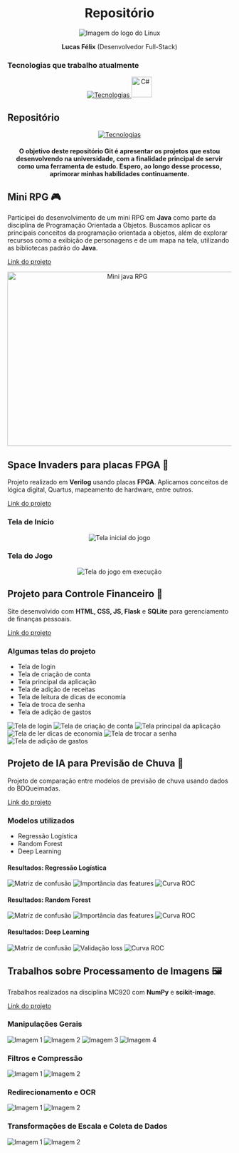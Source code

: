 <!DOCTYPE html>
<html lang="pt-BR">
<head>
  <meta charset="UTF-8" />
  <meta name="viewport" content="width=device-width, initial-scale=1" />
  <link rel="stylesheet" href="css/style.css" />
  <title>Repositório - Lucas Félix</title>
</head>
<body>

  <h1 align="center">Repositório</h1>

  <div style="text-align: center;">
  <img src="Images/Linux-Avatar.svg" alt="Imagem do logo do Linux"  class="logo" />
    <p><strong>Lucas Félix</strong> (Desenvolvedor Full-Stack)</p>
  </div>

  <h3>Tecnologias que trabalho atualmente</h3>
  <p align="center">
    <a href="https://skillicons.dev">
      <img src="https://skillicons.dev/icons?i=bitbucket,javascript,vue,html,css,nodejs" alt="Tecnologias" />
      <img src="https://cdn.jsdelivr.net/gh/devicons/devicon/icons/csharp/csharp-original.svg" alt="C#" width="46" height="46" />
    </a>
  </p>

  <h2>Repositório</h2>
  <p align="center">
    <a href="https://skillicons.dev">
      <img src="https://skillicons.dev/icons?i=git,javascript,bootstrap,html,css,nodejs,python,flask,java,sqlite,c,cpp,linux" alt="Tecnologias" />
    </a>
  </p>

  <h4 align="center">
    O objetivo deste repositório <strong>Git</strong> é apresentar os projetos que estou desenvolvendo na universidade, com a finalidade principal de servir como uma ferramenta de estudo. Espero, ao longo desse processo, aprimorar minhas habilidades continuamente.
  </h4>

  <h2>Mini RPG 🎮</h2>
  <p>
    Participei do desenvolvimento de um mini RPG em <strong>Java</strong> como parte da disciplina de Programação Orientada a Objetos. Buscamos aplicar os principais conceitos da programação orientada a objetos, além de explorar recursos como a exibição de personagens e de um mapa na tela, utilizando as bibliotecas padrão do <strong>Java</strong>.
  </p>
  <p><a href="https://github.com/IsacL21/ProjetoJogoMC322.git">Link do projeto</a></p>
  <div align="center">
    <img src="Images/MiniRPG/MiniRPG.png" alt="Mini java RPG" height="391" width="523">
  </div>

  <h2>Space Invaders para placas FPGA 👾</h2>
  <p>
    Projeto realizado em <strong>Verilog</strong> usando placas <strong>FPGA</strong>. Aplicamos conceitos de lógica digital, Quartus, mapeamento de hardware, entre outros.
  </p>
  <p><a href="https://github.com/ic-unicamp/2024s1-mc613-projeto-tabajara-fc.git">Link do projeto</a></p>

  <h3>Tela de Início</h3>
  <div align="center">
    <img src="Images/SpaceInvaders/TelaInicio_Space.png" alt="Tela inicial do jogo">
  </div>

  <h3>Tela do Jogo</h3>
  <div align="center">
    <img src="Images/SpaceInvaders/SpaceInvaders.png" alt="Tela do jogo em execução">
  </div>

  <h2>Projeto para Controle Financeiro 💸</h2>
  <p>
    Site desenvolvido com <strong>HTML, CSS, JS, Flask</strong> e <strong>SQLite</strong> para gerenciamento de finanças pessoais.
  </p>
  <p><a href="https://github.com/nadas-t/Projeto_MC656.git">Link do projeto</a></p>

  <h3>Algumas telas do projeto</h3>
  <ul>
    <li>Tela de login</li>
    <li>Tela de criação de conta</li>
    <li>Tela principal da aplicação</li>
    <li>Tela de adição de receitas</li>
    <li>Tela de leitura de dicas de economia</li>
    <li>Tela de troca de senha</li>
    <li>Tela de adição de gastos</li>
  </ul>

  <div class="galeria">
    <img src="Images/ControleFinanceiro/Login.png" alt="Tela de login">
    <img src="Images/ControleFinanceiro/CriarConta.png" alt="Tela de criação de conta">
    <img src="Images/ControleFinanceiro/MenuPrincipal.png" alt="Tela principal da aplicação">
    <img src="Images/ControleFinanceiro/AprenderMais.png" alt="Tela de ler dicas de economia">
    <img src="Images/ControleFinanceiro/trocaSenha.png" alt="Tela de trocar a senha">
    <img src="Images/ControleFinanceiro/AdicionarGastos.png" alt="Tela de adição de gastos">
  </div>

  <h2>Projeto de IA para Previsão de Chuva 🤖</h2>
  <p>
    Projeto de comparação entre modelos de previsão de chuva usando dados do BDQueimadas.
  </p>
  <p><a href="https://github.com/IgorEBatista/MC906_ForestBurning.git">Link do projeto</a></p>

  <h3>Modelos utilizados</h3>
  <ul>
    <li>Regressão Logística</li>
    <li>Random Forest</li>
    <li>Deep Learning</li>
  </ul>

  <h4>Resultados: Regressão Logística</h4>
  <div class="galeria">
    <img src="Images/Previsao_chuva/Regressao_Logistica/Confusion_matrix.png" alt="Matriz de confusão">
    <img src="Images/Previsao_chuva/Regressao_Logistica/Feature_importance.png" alt="Importância das features">
    <img src="Images/Previsao_chuva/Regressao_Logistica/ROC.png" alt="Curva ROC">
  </div>

  <h4>Resultados: Random Forest</h4>
  <div class="galeria">
    <img src="Images/Previsao_chuva/Random_Forest/Confusion_matrix.png" alt="Matriz de confusão">
    <img src="Images/Previsao_chuva/Random_Forest/Feature_importac-nce.png" alt="Importância das features">
    <img src="Images/Previsao_chuva/Random_Forest/ROC.png" alt="Curva ROC">
  </div>

  <h4>Resultados: Deep Learning</h4>
  <div class="galeria">
    <img src="Images/Previsao_chuva/Deep_Learning/Confusion_matrix.png" alt="Matriz de confusão">
    <img src="Images/Previsao_chuva/Deep_Learning/Validacao_loss.png" alt="Validação loss">
    <img src="Images/Previsao_chuva/Deep_Learning/ROC.png" alt="Curva ROC">
  </div>

  <h2>Trabalhos sobre Processamento de Imagens 🖼️</h2>
  <p>
    Trabalhos realizados na disciplina MC920 com <strong>NumPy</strong> e <strong>scikit-image</strong>.
  </p>
  <p><a href="https://github.com/lfelix466/Introducao-Processamento-de-Imagem-Digital.git">Link do projeto</a></p>

  <h3>Manipulações Gerais</h3>
  <div class="galeria">
    <img src="Images/TrabalhosImagens/Trabalho1/Imagem1.png" alt="Imagem 1">
    <img src="Images/TrabalhosImagens/Trabalho1/Imagem2.png" alt="Imagem 2">
    <img src="Images/TrabalhosImagens/Trabalho1/Imagem3.png" alt="Imagem 3">
    <img src="Images/TrabalhosImagens/Trabalho1/Imagem4.png" alt="Imagem 4">
  </div>

  <h3>Filtros e Compressão</h3>
  <div class="galeria">
    <img src="Images/TrabalhosImagens/Trabalho2/Imagem1.png" alt="Imagem 1">
    <img src="Images/TrabalhosImagens/Trabalho2/Imagem2.png" alt="Imagem 2">
  </div>

  <h3>Redirecionamento e OCR</h3>
  <div class="galeria">
    <img src="Images/TrabalhosImagens/Trabalho3/Imagem1.png" alt="Imagem 1">
    <img src="Images/TrabalhosImagens/Trabalho3/Imagem2.png" alt="Imagem 2">
  </div>

  <h3>Transformações de Escala e Coleta de Dados</h3>
  <div class="galeria">
    <img src="Images/TrabalhosImagens/Trabalho4/Imagem1.png" alt="Imagem 1">
    <img src="Images/TrabalhosImagens/Trabalho4/Imagem2.png" alt="Imagem 2">
  </div>

</body>
</html>
